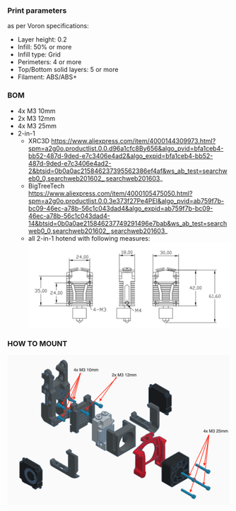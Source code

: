 ### Print parameters

as per Voron specifications:

- Layer height: 0.2
- Infill: 50% or more
- Infill type: Grid
- Perimeters: 4 or more
- Top/Bottom solid layers: 5 or more
- Filament: ABS/ABS+

### BOM
- 4x M3 10mm
- 2x M3 12mm
- 4x M3 25mm
- 2-in-1 
	- XRC3D https://www.aliexpress.com/item/4000144309973.html?spm=a2g0o.productlist.0.0.d96a1cfc8By656&algo_pvid=bfa1ceb4-bb52-487d-9ded-e7c3406e4ad2&algo_expid=bfa1ceb4-bb52-487d-9ded-e7c3406e4ad2-2&btsid=0b0a0ac215846237395562386ef4af&ws_ab_test=searchweb0_0,searchweb201602_,searchweb201603_
	- BigTreeTech https://www.aliexpress.com/item/4000105475050.html?spm=a2g0o.productlist.0.0.3e373f27Pe4PEl&algo_pvid=ab759f7b-bc09-46ec-a78b-56c1c043dad4&algo_expid=ab759f7b-bc09-46ec-a78b-56c1c043dad4-14&btsid=0b0a0ae215846237749291496e7bab&ws_ab_test=searchweb0_0,searchweb201602_,searchweb201603_
	- all 2-in-1 hotend with following measures:
	![1](./images/measures.png?raw=true "")


### HOW TO MOUNT

![2](./images/Mouting_Scheme.png?raw=true "")

